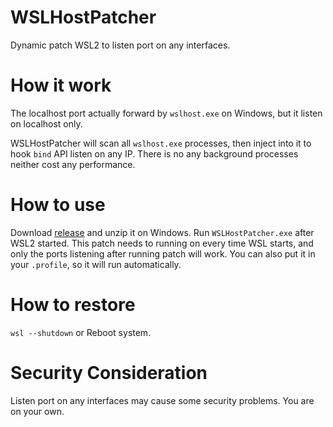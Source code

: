 # WSLHostPatcher
Dynamic patch WSL2 to listen port on any interfaces.

# How it work
The localhost port actually forward by `wslhost.exe` on Windows, but it listen on localhost only.

WSLHostPatcher will scan all `wslhost.exe` processes, then inject into it to hook `bind` API  listen on any IP.
There is no any background processes neither cost any performance.

# How to use
Download [release](https://github.com/CzBiX/WSLHostPatcher/releases/latest) and unzip it on Windows. Run `WSLHostPatcher.exe` after WSL2 started.
This patch needs to running on every time WSL starts, and only the ports listening after running patch will work.
You can also put it in your `.profile`, so it will run automatically.

# How to restore
`wsl --shutdown` or Reboot system.

# Security Consideration
Listen port on any interfaces may cause some security problems. You are on your own.

